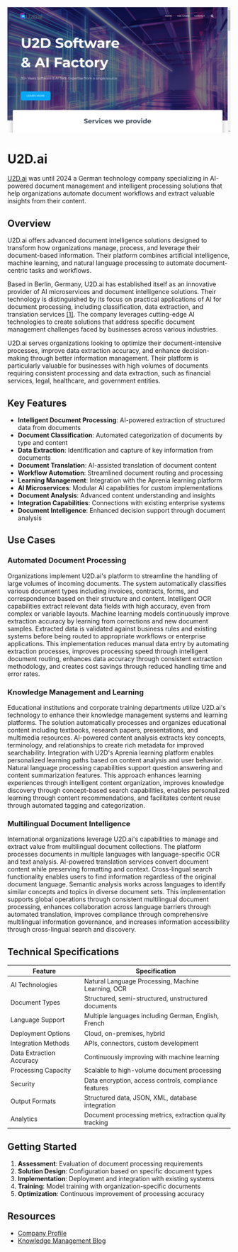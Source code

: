 ![U2D.ai](assets\u2d-ai.png)

# U2D.ai

[U2D.ai](https://web.archive.org/web/20240728063247/https://www.u2d.ai/) was until 2024 a German technology company specializing in AI-powered document management and intelligent processing solutions that help organizations automate document workflows and extract valuable insights from their content.

## Overview

U2D.ai offers advanced document intelligence solutions designed to transform how organizations manage, process, and leverage their document-based information. Their platform combines artificial intelligence, machine learning, and natural language processing to automate document-centric tasks and workflows.

Based in Berlin, Germany, U2D.ai has established itself as an innovative provider of AI microservices and document intelligence solutions. Their technology is distinguished by its focus on practical applications of AI for document processing, including classification, data extraction, and translation services [[1]](https://www.crunchbase.com/organization/u2d-ai). The company leverages cutting-edge AI technologies to create solutions that address specific document management challenges faced by businesses across various industries.

U2D.ai serves organizations looking to optimize their document-intensive processes, improve data extraction accuracy, and enhance decision-making through better information management. Their platform is particularly valuable for businesses with high volumes of documents requiring consistent processing and data extraction, such as financial services, legal, healthcare, and government entities.

## Key Features

- **Intelligent Document Processing**: AI-powered extraction of structured data from documents
- **Document Classification**: Automated categorization of documents by type and content
- **Data Extraction**: Identification and capture of key information from documents
- **Document Translation**: AI-assisted translation of document content
- **Workflow Automation**: Streamlined document routing and processing
- **Learning Management**: Integration with the Aprenia learning platform
- **AI Microservices**: Modular AI capabilities for custom implementations
- **Document Analysis**: Advanced content understanding and insights
- **Integration Capabilities**: Connections with existing enterprise systems
- **Document Intelligence**: Enhanced decision support through document analysis

## Use Cases

### Automated Document Processing

Organizations implement U2D.ai's platform to streamline the handling of large volumes of incoming documents. The system automatically classifies various document types including invoices, contracts, forms, and correspondence based on their structure and content. Intelligent OCR capabilities extract relevant data fields with high accuracy, even from complex or variable layouts. Machine learning models continuously improve extraction accuracy by learning from corrections and new document samples. Extracted data is validated against business rules and existing systems before being routed to appropriate workflows or enterprise applications. This implementation reduces manual data entry by automating extraction processes, improves processing speed through intelligent document routing, enhances data accuracy through consistent extraction methodology, and creates cost savings through reduced handling time and error rates.

### Knowledge Management and Learning

Educational institutions and corporate training departments utilize U2D.ai's technology to enhance their knowledge management systems and learning platforms. The solution automatically processes and organizes educational content including textbooks, research papers, presentations, and multimedia resources. AI-powered content analysis extracts key concepts, terminology, and relationships to create rich metadata for improved searchability. Integration with U2D's Aprenia learning platform enables personalized learning paths based on content analysis and user behavior. Natural language processing capabilities support question answering and content summarization features. This approach enhances learning experiences through intelligent content organization, improves knowledge discovery through concept-based search capabilities, enables personalized learning through content recommendations, and facilitates content reuse through automated tagging and categorization.

### Multilingual Document Intelligence

International organizations leverage U2D.ai's capabilities to manage and extract value from multilingual document collections. The platform processes documents in multiple languages with language-specific OCR and text analysis. AI-powered translation services convert document content while preserving formatting and context. Cross-lingual search functionality enables users to find information regardless of the original document language. Semantic analysis works across languages to identify similar concepts and topics in diverse document sets. This implementation supports global operations through consistent multilingual document processing, enhances collaboration across language barriers through automated translation, improves compliance through comprehensive multilingual information governance, and increases information accessibility through cross-lingual search and discovery.

## Technical Specifications

| Feature | Specification |
|---------|---------------|
| AI Technologies | Natural Language Processing, Machine Learning, OCR |
| Document Types | Structured, semi-structured, unstructured documents |
| Language Support | Multiple languages including German, English, French |
| Deployment Options | Cloud, on-premises, hybrid |
| Integration Methods | APIs, connectors, custom development |
| Data Extraction Accuracy | Continuously improving with machine learning |
| Processing Capacity | Scalable to high-volume document processing |
| Security | Data encryption, access controls, compliance features |
| Output Formats | Structured data, JSON, XML, database integration |
| Analytics | Document processing metrics, extraction quality tracking |

## Getting Started

1. **Assessment**: Evaluation of document processing requirements
2. **Solution Design**: Configuration based on specific document types
3. **Implementation**: Deployment and integration with existing systems
4. **Training**: Model training with organization-specific documents
5. **Optimization**: Continuous improvement of processing accuracy

## Resources

- [Company Profile](https://www.crunchbase.com/organization/u2d-ai)
- [Knowledge Management Blog](https://u2d.de/en/blog/knowledge-management-2024-essential-trends)
